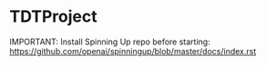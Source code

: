 # TDTProject


IMPORTANT:
Install Spinning Up repo before starting: https://github.com/openai/spinningup/blob/master/docs/index.rst
